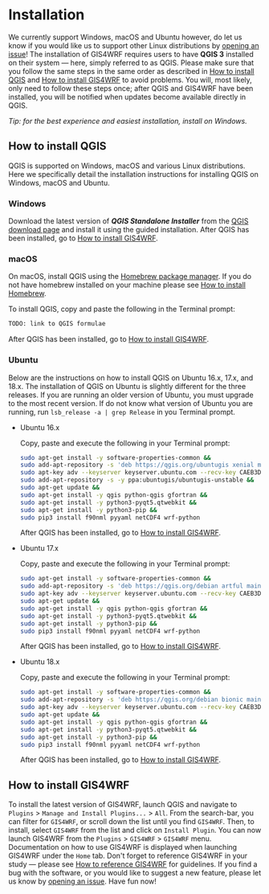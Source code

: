 # Installation
We currently support Windows, macOS and Ubuntu however, do let us know if you would like us to support other Linux distributions by [opening an issue](issues)! The installation of GIS4WRF requires users to have **QGIS 3** installed on their system — here, simply referred to as QGIS. Please make sure that you follow the same steps in the same order as described in [How to install QGIS](#how-to-install-qgis) and [How to install GIS4WRF](#how-to-install-gis4wrf) to avoid problems. You will, most likely, only need to follow these steps once; after QGIS and GIS4WRF have been installed, you will be notified when updates become available directly in QGIS.

*Tip: for the best experience and easiest installation, install on Windows.*

## How to install QGIS
QGIS is supported on Windows, macOS and various Linux distributions. Here we specifically detail the installation instructions for installing QGIS on Windows, macOS and Ubuntu.

### Windows
Download the latest version of ***QGIS Standalone Installer*** from the [QGIS download page](https://www.qgis.org/en/site/forusers/download#windows) and install it using the guided installation. After QGIS has been installed, go to [How to install GIS4WRF](#how-to-install-gis4wrf).

### macOS
On macOS, install QGIS using the  [Homebrew package manager](https://brew.sh/). If you do not have homebrew installed on your machine please see [How to install Homebrew](https://brew.sh#install).

To install QGIS, copy and paste the following in the Terminal prompt:

```bash
TODO: link to QGIS formulae
```
After QGIS has been installed, go to [How to install GIS4WRF](#how-to-install-gis4wrf).

### Ubuntu
Below are the instructions on how to install QGIS on Ubuntu 16.x, 17.x, and 18.x. The installation of QGIS on Ubuntu is slightly different for the three releases. If you are running an older version of Ubuntu, you must upgrade to the most recent version. If do not know what version of Ubuntu you are running, run `lsb_release -a | grep Release` in you Terminal prompt.

- Ubuntu 16.x

    Copy, paste and execute the following in your Terminal prompt:
    ```bash
    sudo apt-get install -y software-properties-common &&
    sudo add-apt-repository -s 'deb https://qgis.org/ubuntugis xenial main' &&
    sudo apt-key adv --keyserver keyserver.ubuntu.com --recv-key CAEB3DC3BDF7FB45 &&
    sudo add-apt-repository -s -y ppa:ubuntugis/ubuntugis-unstable &&
    sudo apt-get update &&
    sudo apt-get install -y qgis python-qgis gfortran &&
    sudo apt-get install -y python3-pyqt5.qtwebkit &&
    sudo apt-get install -y python3-pip &&
    sudo pip3 install f90nml pyyaml netCDF4 wrf-python
    ```
    After QGIS has been installed, go to [How to install GIS4WRF](#how-to-install-gis4wrf).

- Ubuntu 17.x

    Copy, paste and execute the following in your Terminal prompt:
    ```bash
    sudo apt-get install -y software-properties-common &&
    sudo add-apt-repository -s 'deb https://qgis.org/debian artful main' &&
    sudo apt-key adv --keyserver keyserver.ubuntu.com --recv-key CAEB3DC3BDF7FB45 &&
    sudo apt-get update &&
    sudo apt-get install -y qgis python-qgis gfortran &&
    sudo apt-get install -y python3-pyqt5.qtwebkit &&
    sudo apt-get install -y python3-pip &&
    sudo pip3 install f90nml pyyaml netCDF4 wrf-python
    ```
    After QGIS has been installed, go to [How to install GIS4WRF](#how-to-install-gis4wrf).

- Ubuntu 18.x

    Copy, paste and execute the following in your Terminal prompt:
    ```bash
    sudo apt-get install -y software-properties-common &&
    sudo add-apt-repository -s 'deb https://qgis.org/debian bionic main' &&
    sudo apt-key adv --keyserver keyserver.ubuntu.com --recv-key CAEB3DC3BDF7FB45 &&
    sudo apt-get update &&
    sudo apt-get install -y qgis python-qgis gfortran &&
    sudo apt-get install -y python3-pyqt5.qtwebkit &&
    sudo apt-get install -y python3-pip &&
    sudo pip3 install f90nml pyyaml netCDF4 wrf-python
    ```
    After QGIS has been installed, go to [How to install GIS4WRF](#how-to-install-gis4wrf).

## How to install GIS4WRF
To install the latest version of GIS4WRF, launch QGIS and navigate to `Plugins` > `Manage and Install Plugins...` > `All`. From the search-bar, you can filter for `GIS4WRF`, or scroll down the list until you find `GIS4WRF`. Then, to install, select `GIS4WRF` from the list and click on `Install Plugin`. You can now launch GIS4WRF from the `Plugins` > `GIS4WRF` > `GIS4WRF` menu. Documentation on how to use GIS4WRF is displayed when launching GIS4WRF under the `Home` tab. Don't forget to reference GIS4WRF in your study — please see [How to reference GIS4WRF](#how-to-reference-gis4wrf) for guidelines. If you find a bug with the software, or you would like to suggest a new feature, please let us know by [opening an issue](https://github.com/GIS4WRF/gis4wrf/issues). Have fun now!
